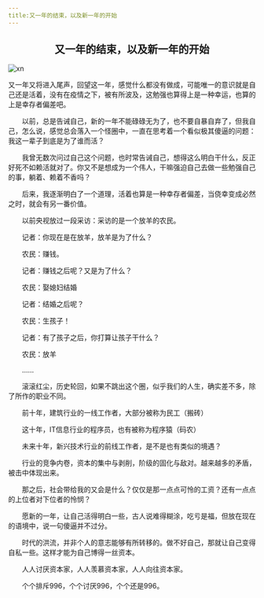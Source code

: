 ```yaml
---
title:又一年的结束，以及新一年的开始
---
```


## <center>又一年的结束，以及新一年的开始</center>

<img :src="$withBase('/xn.jpg')" alt="xn">
<br>

又一年又将进入尾声，回望这一年，感觉什么都没有做成，可能唯一的意识就是自己还是活着，没有在疫情之下，被有所波及，这勉强也算得上是一种幸运，也算的上是幸存者偏差吧。

    以前，总是告诫自己，新的一年不能碌碌无为了，也不要自暴自弃了，但我自己，怎么说，感觉总会落入一个怪圈中，一直在思考着一个看似极其傻逼的问题：我这一辈子到底是为了谁而活？

    我曾无数次问过自己这个问题，也时常告诫自己，想得这么明白干什么，反正好死不如赖活就对了。你又不是想成为一个伟人，干嘛强迫自己去做一些勉强自己的事，躺着、赖着不香吗？

    后来，我逐渐明白了一个道理，活着也算是一种幸存者偏差，当侥幸变成必然之时，就会有另一番价值。

    以前央视放过一段采访：采访的是一个放羊的农民。

    记者：你现在是在放羊，放羊是为了什么？

    农民：赚钱。

    记者：赚钱之后呢？又是为了什么？

    农民：娶媳妇结婚

    记者：结婚之后呢？

    农民：生孩子！

    记者：有了孩子之后，你打算让孩子干什么？

    农民：放羊

    ……

    滚滚红尘，历史轮回，如果不跳出这个圈，似乎我们的人生，确实差不多，除了所作的职业不同。

    前十年，建筑行业的一线工作者，大部分被称为民工（搬砖）

    这十年，IT信息行业的程序员，也有被称为程序猿（码农）

    未来十年，新兴技术行业的前线工作者，是不是也有类似的境遇？

    行业的竞争内卷，资本的集中与剥削，阶级的固化与敌对。越来越多的矛盾，被击中体现出来。

    那之后，社会带给我的又会是什么？仅仅是那一点点可怜的工资？还有一点点的上位者对下位者的怜悯？

    愿新的一年，让自己活得明白一些，古人说难得糊涂，吃亏是福，但放在现在的语境中，说一句傻逼并不过分。

    时代的洪流，并非个人的意志能够有所转移的。做不好自己，那就让自己变得自私一些。这样才能为自己博得一丝资本。

    人人讨厌资本家，人人羡慕资本家，人人向往资本家。

    个个排斥996，个个讨厌996，个个还是996。